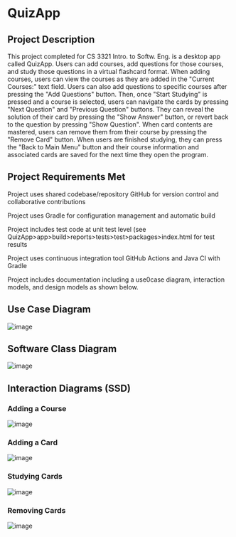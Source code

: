 # QuizApp

## Project Description
This project completed for CS 3321 Intro. to Softw. Eng. is a desktop app called QuizApp. Users can add courses, add questions for those courses, and study those questions in a virtual flashcard format. When adding courses, users can view the courses as they are added in the "Current Courses:" text field. Users can also add questions to specific courses after pressing the "Add Questions" button. Then, once "Start Studying" is pressed and a course is selected, users can navigate the cards by pressing "Next Question" and "Previous Question" buttons. They can reveal the solution of their card by pressing the "Show Answer" button, or revert back to the question by pressing "Show Question". When card contents are mastered, users can remove them from their course by pressing the "Remove Card" button. When users are finished studying, they can press the "Back to Main Menu" button and  their course information and associated cards are saved for the next time they open the program. 

## Project Requirements Met
Project uses shared codebase/repository GitHub for version control and collaborative contributions

Project uses Gradle for configuration management and automatic build

Project includes test code at unit test level (see QuizApp>app>build>reports>tests>test>packages>index.html for test results

Project uses continuous integration tool GitHub Actions and Java CI with Gradle

Project includes documentation including a use0case diagram, interaction models, and design models as shown below.

## Use Case Diagram
![image](https://user-images.githubusercontent.com/90599582/206378437-ad1efd7f-05fd-4eb9-803b-60bd57aee7aa.png)

## Software Class Diagram
![image](https://user-images.githubusercontent.com/90599582/206378708-dca4ef5d-ce55-416d-86ca-ec38c247a38a.png)

## Interaction Diagrams (SSD)
### Adding a Course
![image](https://user-images.githubusercontent.com/90599582/206379338-66960c0a-4606-4133-b410-b92b10d2359d.png)

### Adding a Card
![image](https://user-images.githubusercontent.com/90599582/206379391-c2b3c949-4569-42ac-a75e-1f9fdb9503a7.png)

### Studying Cards
![image](https://user-images.githubusercontent.com/90599582/206379435-e03bea4b-3961-4f5f-acfa-d2992601a04a.png)

### Removing Cards
![image](https://user-images.githubusercontent.com/90599582/206379473-a81dfc8b-f486-4357-afe1-5fa0861513ab.png)
